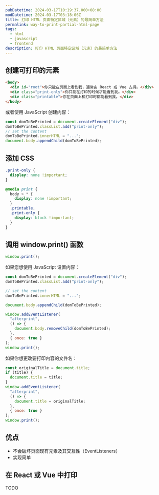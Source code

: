 ```yaml
---
pubDatetime: 2024-03-17T10:19:37.000+08:00
modDatetime: 2024-03-17T03:18:06Z
title: 打印 HTML 页面特定区域（元素）的最简单方法
permalink: way-to-print-partial-html-page
tags:
  - html
  - javascript
  - frontend
description: 打印 HTML 页面特定区域（元素）的最简单方法
---
```


## 创建可打印的元素

```html
<body>
  <div id="root">你只能在页面上看到我，通常由 React 或 Vue 支持。</div>
  <div class="print-only">你只能在打印的时候才能看到我。</div>
  <div class="printable">你在页面上和打印时都能看到我。</div>
</body>
```

或者使用 JavaScript 创建内容：

```js
const domToBePrinted = document.createElement("div");
domToBePrinted.classList.add("print-only");
// set the content
domToBePrinted.innerHTML = "...";
document.body.appendChild(domToBePrinted);
```

## 添加 CSS

```css
.print-only {
  display: none !important;
}

@media print {
  body > * {
    display: none !important;
  }
  .printable,
  .print-only {
    display: block !important;
  }
}
```

## 调用 window.print() 函数

```js
window.print();
```

如果您想使用 JavaScript 设置内容：

```js
const domToBePrinted = document.createElement("div");
domToBePrinted.classList.add("print-only");

// set the content
domToBePrinted.innerHTML = "...";

document.body.appendChild(domToBePrinted);

window.addEventListener(
  "afterprint",
  () => {
    document.body.removeChild(domToBePrinted);
  },
  { once: true }
);
window.print();
```

如果你想更改要打印内容的文件名：

```js
const originalTitle = document.title;
if (title) {
  document.title = title;
}
window.addEventListener(
  "afterprint",
  () => {
    document.title = originalTitle;
  },
  { once: true }
);
window.print();
```

## 优点

- 不会破坏页面现有元素及其交互性（EventListeners）
- 实现简单

## 在 React 或 Vue 中打印

TODO
